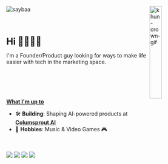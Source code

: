 <div align="left">
  <!-- Right-aligned image (25% width) -->
  <img 
    src="https://ik.imagekit.io/meghav/tenor.gif?updatedAt=1740704850016" 
    width="25%" 
    align="right"
    alt="khun-crown-gif"
  />

  <!-- Second image (non-floated) -->
  <img 
    src="https://ik.imagekit.io/meghav/tenor%20(1)%20(1)%20(1).gif?updatedAt=1740706312850"
    alt="saybaa"
  />

  <br><br>

  <!-- Custom heading (to avoid GitHub’s default underline) -->
  <p style="font-size: 1.5rem; font-weight: bold; margin: 0;">
    <strong>Hi 🧊🧊🧊🧊</strong>
  </p>

  <p>
    I'm a Founder/Product guy looking for ways to make life easier with tech in the marketing space.
  </p>
  <br><br>
  <p style="margin-top: 40px;"><strong><u>What I'm up to</u></strong></p>
  <ul>
    <li>🛠 <strong>Building</strong>: Shaping AI-powered products at <a href="https://columsprout.ai"><strong>Columsprout AI</strong></a></li>
    <li>🎵 <strong>Hobbies</strong>: Music &amp; Video Games 🎮</li>
  </ul>

  <br>

  <!-- Social & Contact Badges -->
  [![](https://img.shields.io/badge/linkedin-0a66c2)](https://www.linkedin.com/in/meghav-verma/)
  [![](https://img.shields.io/badge/discord-6364ff)](https://discordapp.com/users/410056036549001226)
  [![](https://img.shields.io/badge/twitter%2Fx-69899c)](https://x.com/MeghavVerma22)
  [![](https://img.shields.io/badge/email-a58849)](mailto:meghav@columsprout.ai)
</div>
